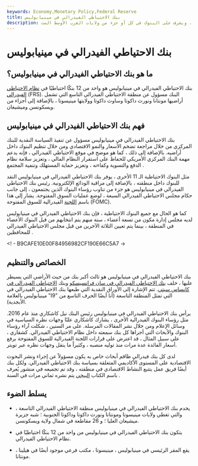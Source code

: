 ```yaml
---
keywords: Economy,Monetary Policy,Federal Reserve
title: بنك الاحتياطي الفيدرالي في مينيابوليس
description: بنك الاحتياطي الفيدرالي في مينيابوليس هو واحد من 12 بنكًا احتياطيًا داخل نظام الاحتياطي الفيدرالي ، ويشرف على البنوك في كل أو جزء من ولايات الغرب الأوسط الست.
---
```


# بنك الاحتياطي الفيدرالي في مينيابوليس
## ما هو بنك الاحتياطي الفيدرالي في مينيابوليس؟

بنك الاحتياطي الفيدرالي في مينيابوليس هو واحد من 12 بنكًا احتياطيًا في [نظام الاحتياطي الفيدرالي](/federalreservesystem) (FRS). البنك مسؤول عن منطقة الاحتياطي الفيدرالي التاسع التي تشمل أراضيها مونتانا ونورث داكوتا وساوث داكوتا وولايتها مينيسوتا ، بالإضافة إلى أجزاء من ويسكونسن وميشيغان.

## فهم بنك الاحتياطي الفيدرالي في مينيابوليس

بنك الاحتياطي الفيدرالي في مينيابوليس مسؤول عن تنفيذ السياسة النقدية للبنك المركزي من خلال مراجعة تضخم الأسعار والنمو الاقتصادي ومن خلال تنظيم البنوك داخل أراضيه. بالإضافة إلى ذلك ، كما هو موضح في موقع الاحتياطي الفيدرالي ، فإنه يدعم مهمة البنك المركزي الأمريكي للحفاظ على استقرار النظام المالي ، وتعزيز سلامة نظام الدفع والتسوية وكفاءته ، وتعزيز حماية المستهلك وتنمية المجتمع .

مثل البنوك الاحتياطية الـ 11 الأخرى ، يوفر بنك الاحتياطي الفيدرالي في مينيابوليس النقد للبنوك داخل منطقته ، بالإضافة إلى مراقبة الودائع الإلكترونية. رئيس بنك الاحتياطي الفيدرالي في مينيابوليس هو جزء من تناوب رؤساء البنوك الذين يجتمعون ، إلى جانب حكام مجلس الاحتياطي الفيدرالي السبعة ، لوضع عمليات السوق المفتوحة. يشار إلى هذا باسم [اللجنة](/fomc) الفيدرالية للسوق المفتوحة (FOMC).

كما هو الحال مع جميع البنوك الاحتياطية ، فإن بنك الاحتياطي الفيدرالي في مينيابوليس لديه مجلس إدارة مكون من تسعة أعضاء ، ستة منهم يتم انتخابهم من قبل البنوك الأعضاء في المنطقة ، بينما يتم تعيين الثلاثة الآخرين من قبل مجلس الاحتياطي الفيدرالي للمحافظين .

<! - B9CAFE10E00F84956982CF190E66C5A7 ->

## الخصائص والتنظيم

بنك الاحتياطي الفيدرالي في مينيابوليس هو ثالث أكبر بنك من حيث الأراضي التي يسيطر عليها ، خلف [بنك الاحتياطي الفيدرالي في سان فرانسيسكو](/federal-reserve-bank-of-san-francisco) وبنك [الاحتياطي الفيدرالي في كانساس سيتي](/federal-reserve-bank-of-kansas-city). تتم الإشارة إلى الأوراق النقدية التي طبعها بنك الاحتياطي الفيدرالي في مينيابوليس بالعلامة "I9" التي تمثل المنطقة التاسعة (أنا أيضًا الحرف التاسع من الأبجدية).

يرأس بنك الاحتياطي الفيدرالي في مينيابوليس رئيس البنك نيل كاشكاري منذ عام 2016. مثل رؤساء البنوك الفيدرالية الأخرى ، يشارك كاشكاري علنًا وجهات نظره السياسية في وسائل الإعلام ومن خلال نشر المقالات المرسلة. على مر السنين ، شكلت آراء رؤساء البنوك والأبحاث التي أجراها كل بنك سمعته داخل نظام الاحتياطي الفيدرالي. كشقاري ، على سبيل المثال ، قد اعترض على قرارات اللجنة الفيدرالية للسوق المفتوحة برفع أسعار الفائدة عدة مرات منذ توليه منصبه ، وكثيراً ما ينقل وجهات نظره عبر تويتر.

لدى كل بنك فيدرالي طاقم أبحاث خاص به يكون مسؤولاً عن إجراء ونشر البحوث الاقتصادية على المستوى الأكاديمي المتعلقة بسياسة بنك الاحتياطي الفيدرالي. ولكل بنك أيضًا فريق عمل يتتبع النشاط الاقتصادي في منطقته ، وقد تم تجميعه في منشور يُعرف باسم الكتاب [البيجي](/beigebook) يتم نشره ثماني مرات في السنة .

## يسلط الضوء

- يخدم بنك الاحتياطي الفيدرالي في مينيابوليس منطقة الاحتياطي الفيدرالي التاسعة ، والتي تغطي ولايات مينيسوتا ومونتانا ونورث داكوتا وداكوتا الجنوبية ؛ شبه جزيرة ميشيغان العليا ؛ و 26 مقاطعة في شمال ولاية ويسكونسن.

- يتكون بنك الاحتياطي الفيدرالي في مينيابوليس من واحد من 12 بنكًا احتياطيًا في نظام الاحتياطي الفيدرالي.

- يقع المقر الرئيسي في مينيابوليس ، مينيسوتا ، مكتب فرعي موجود أيضًا في هيلينا ، مونتانا.

